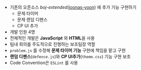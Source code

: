 - 기존의 오픈소스 *boj-extended(*[joonas-yoon](https://github.com/joonas-yoon)) 에 추가 기능 구현하기
    - 문제 타이머
    - 문제 랜덤 디펜스
    - CP UI 추가
- 개발 인원 4명
- 전체적인 개발은 **JavaScript** 와 **HTML**을 사용
- 팀내 회의를 주도적으로 진행하는 보조팀장 역할
- `problem.js` 를 수정해 **문제 타이머 기능** 구현에 책임을 맡고 구현
- **랜덤 디펜스**(`defence.js`)와 **CP UI추가**(`theme.css`) 기능 구현 보조
- Code Convention은 `ESLint` 를 사용
